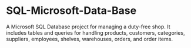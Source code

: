 # SQL-Microsoft-Data-Base
A Microsoft SQL Database project for managing a duty-free shop. It includes tables and queries for handling products, customers, categories, suppliers, employees, shelves, warehouses, orders, and order items.
